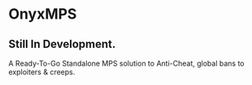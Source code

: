 # OnyxMPS
## Still In Development.
A Ready-To-Go Standalone MPS solution to Anti-Cheat, global bans to exploiters &amp; creeps.
